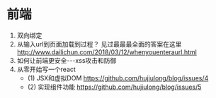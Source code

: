 # 前端


1. 双向绑定
2. 从输入url到页面加载到过程？
	 见过最最最全面的答案在这里 http://www.dailichun.com/2018/03/12/whenyouenteraurl.html
3. 如何让前端更安全---xss攻击和防御
4. 从零开始写一个react
	 * (1) JSX和虚拟DOM https://github.com/hujiulong/blog/issues/4
	 * (2) 实现组件功能  https://github.com/hujiulong/blog/issues/5